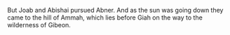 But Joab and Abishai pursued Abner. And as the sun was going down they came to the hill of Ammah, which lies before Giah on the way to the wilderness of Gibeon.
